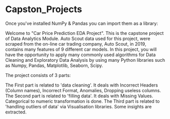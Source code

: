 # Capston_Projects
Once you've installed NumPy & Pandas you can import them as a library:

Welcome to "Car Price Prediction EDA Project". This is the capstone project of Data Analytics Module. Auto Scout data used for this project, were scraped from the on-line car trading company, Auto Scout, in 2019, contains many features of 9 different car models. In this project, you will have the opportunity to apply many commonly used algorithms for Data Cleaning and Exploratory Data Analysis by using many Python libraries such as Numpy, Pandas, Matplotlib, Seaborn, Scipy.

The project consists of 3 parts:

The First part is related to 'data cleaning'. It deals with Incorrect Headers (Column names), Incorrect Format, Anomalies, Dropping useless columns.
The Second part is related to 'filling data'. It deals with Missing Values. Categorical to numeric transformation is done.
The Third part is related to 'handling outliers of data' via Visualisation libraries. Some insights are extracted.
